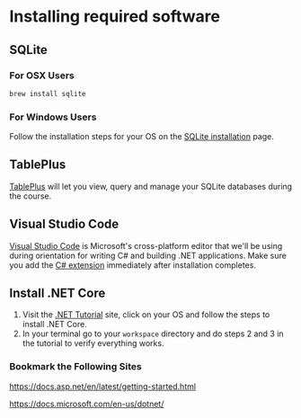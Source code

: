 # Installing required software

## SQLite

### For OSX Users

```sh
brew install sqlite
```

### For Windows Users

Follow the installation steps for your OS on the [SQLite installation](https://www.tutorialspoint.com/sqlite/sqlite_installation.htm) page.

## TablePlus

[TablePlus](https://tableplus.io/) will let you view, query and manage your SQLite databases during the course.

## Visual Studio Code

[Visual Studio Code](https://code.visualstudio.com/download) is Microsoft's cross-platform editor that we'll be using during orientation for writing C# and building .NET applications. Make sure you add the [C# extension](https://code.visualstudio.com/Docs/languages/csharp) immediately after installation completes.

## Install .NET Core

1. Visit the [.NET Tutorial](https://www.microsoft.com/net/learn/get-started-with-dotnet-tutorial) site, click on your OS and follow the steps to install .NET Core.
1. In your terminal go to your `workspace` directory and do steps 2 and 3 in the tutorial to verify everything works.


### Bookmark the Following Sites

https://docs.asp.net/en/latest/getting-started.html

https://docs.microsoft.com/en-us/dotnet/
